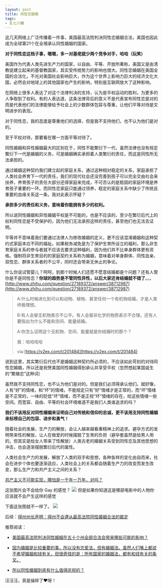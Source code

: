 ```yaml
---
layout: post
title: 同性恋婚姻
tags:
- 乱七八糟
---
```


这几天网络上广泛传播着一件事，美国最高法院判决同性恋婚姻合法，美国也因此成为全球第21个在全境承认同性婚姻的国家。

**对于同性恋这档子事，嗯嗯，多一对基佬就少两个竞争对手，哈哈（玩笑）**

美国作为代表人类先进生产力的国家，以自由、平等、开放所著称，美国又是由清教徒建立起来的基督教国家，其实受传统势力的影响也很大。同性恋婚姻在美国全国的合法化，不光对美国社会影响巨大，作为这个世界上影响力巨大的经济文化大国，必然会对地球上的其他国家也产生的影响，特别是互联网放大了这种影响。

在网络上很多人表达了对这个法律判决的支持，认为是平权运动的胜利，为更多的人争取到了权利。有的人表达道，这条法律背后的意义不是代表宣布同性恋是对的 而是代表他们的法律能够给予社会上的少数群体包容与尊重，让他们平等对待是文明进步的表现。

对于同性恋，我的态度是尊重他们的选择，但是我不支持他们，也不认为他们是对的。

至于平权对待，那要看在哪一方面平等对待了。

同性婚姻和异性婚姻最大的区别在于，同性不能繁衍下一代，虽然法律也没有规定繁衍下一代是婚姻的义务，可是婚姻确实承担着人类繁衍的责任，而这是同性所无法承担的。

通过婚姻这种契约我们建立起的家庭关系，通过这种相对稳定的关系，家庭承担了人类社会养育下一代的责任，我们的现代社会还没完善到孩子可以完全交由社会来扶养，养育孩子的责任大部分还得家庭来完成，不可否认的是稳固的家庭环境是养育孩子重要的一环。而同性恋家庭只能通过领养，稳定的家庭关系中缺少了传统且重要的血缘关系这一条，我对此表示怀疑？

**承担多少的责任和义务，意味着你能拥有多少的权利。**

所以说同性婚姻和异性婚姻平权是不可能的，也是不应该的，至少在繁衍后代上的权利同性恋是不受保护的，因为他们无法承担这样的责任，甚至他们也无法去证明。

平等并不意味着我们要通过法律人为修改婚姻的定义，更不应该混淆婚姻和这种契约式家庭本应不同的福祉。如果税务减免是为了保护生育所设立的福利，那么非生育家庭关系的参与者就不应该去要求这种福利，因为他们并不比单身群体更有资格。强制将非生育目的的家庭契约关系称为婚姻，意味着对单身群体、同性血亲、双性恋、群体关系者的不公平，同时还会带来无休止的争论。

什么你说试管婴儿？呵呵，到那个时候人们还愿不愿意结婚都是个问题？还有人管你是不是同性恋？**你球的趋势是不管同性异性，以后大家还肯结婚就不错了**。。。[http://www.zhihu.com/question/27189372/answer/38712987](http://www.zhihu.com/question/27189372/answer/38712987)

>A:什么时候进化到可以和动物、植物、甚至任何一个有机物结婚，才是人类终极理想。
>
>B:有人会替无机物表示不公平。有人会替非化学的物质表示不合理。还有人要指出为什么不能和空间、能量结婚。
>
>A:你怎么证明这个无机物、空间、能量就是你结婚时的那个？
>
>我：哈哈哈哈
>
>via:[https://v2ex.com/t/201484](https://v2ex.com/t/201484)

说到这里，其实繁衍后代也不是婚姻这种契约所必须的，不应该如此苛刻的对待同性恋婚姻，所以还是祝贺美国同性婚姻得到承认并享受平权（忽然想起某国诞生的“繁殖恋”这种词）

虽然我不支持同性恋，也不认为他们是对的。但是我们必须得承认他们。就好像，人有“好”的情绪，和“坏”的情绪，不能规定只有“好”情绪才是正常的，而“坏”情绪是不正常的，一味的贬低“坏”情绪，而不是正视“坏”情绪的存在，给这些情绪一些空间。而宽容、自由、平等的社会环境难道不是我们人类谁追求的吗？

**我们不该用反对同性婚姻来证明自己对传统和信仰的忠诚，更不该用支持同性婚姻来标榜自己的包容、进步和勇气！**


随着社会的发展，生产力的解放，会让人越来越看重精神上的追求。避孕方式的发明带来性的解放，让人在做爱的时候摆脱了生育的负担（避孕套虽然是给男人用的，但其实是给女人带来了性解放）人类古老的婚姻关系受到同性恋及其他思想的冲击，也会逐渐摆脱繁衍后代的属性。

人类社会生产力的发展，解放了人类的双手和思想，各种各样的变化由自而来，社会在进步个体也要逐渐适应，人类社会上的关系都会随着生产力的改变而发生改变，那么生产力和共产主义之间的关系？

[共产主义不可能实现，哪怕是一千年一万年，对吗？](http://www.zhihu.com/question/25045590)


这张图片会不会给你 Gay 的感觉？
![](http://ww2.sinaimg.cn/large/6afb06cdgw1etjxf9cecaj20br0c9q3n.jpg)
但是如果你知道这是哪部电影中的人物你应该就不会产生这样的感觉

下面这张图就不一样了。
![](http://ww2.sinaimg.cn/large/6afb06cdgw1eu0eo8n4r8j20c60chn02.jpg)


后续：[得州州长声明：得州不会遵从最高法院同性婚姻合法的裁定](http://bbs.hupu.com/13071572.html)


推荐阅读：

* [美国最高法院判决同性婚姻在五十个州全部合法会带来哪些可能的影响？](http://www.zhihu.com/question/31657673)


* [因为婚姻是比较重要的事，所以没有恋爱法，但有婚姻法。虽然人们嘴上都说不希望婚姻和钱有关，但很奇怪的是：所有国家的婚姻法，都有和钱有关的条文。](http://www.zhihu.com/question/28964351/answer/43467369)

* [所以同性婚姻到底有什么值得庆祝的？](http://www.vice.cn/read/why-we-celebrate-gay-marriage)

汪汪汪，真是操碎了❤呀！